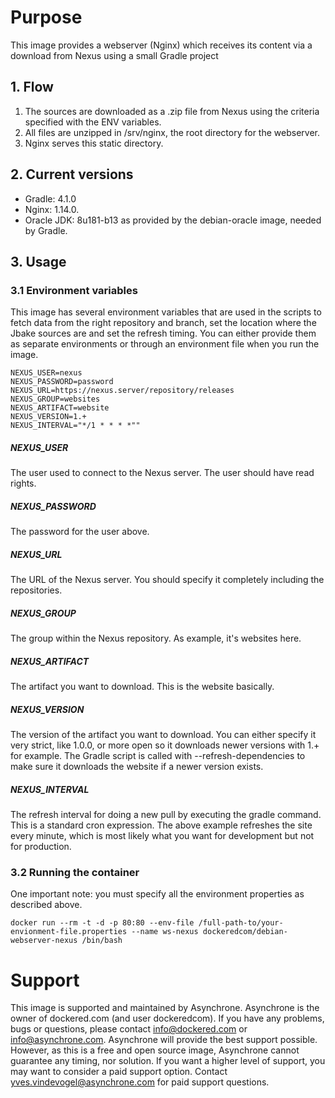 # Purpose

This image provides a webserver (Nginx) which receives its content via a download from Nexus using a small Gradle project

## 1. Flow

1. The sources are downloaded as a .zip file from Nexus using the criteria specified with the ENV variables.
2. All files are unzipped in /srv/nginx, the root directory for the webserver.
3. Nginx serves this static directory.

## 2. Current versions

- Gradle: 4.1.0
- Nginx: 1.14.0.
- Oracle JDK: 8u181-b13 as provided by the debian-oracle image, needed by Gradle.

## 3. Usage

### 3.1 Environment variables

This image has several environment variables that are used in the scripts to fetch data from the right repository and branch, set the location where the Jbake sources are and set the refresh timing. You can either provide them as separate environments or through an environment file when you run the image.

```
NEXUS_USER=nexus
NEXUS_PASSWORD=password
NEXUS_URL=https://nexus.server/repository/releases
NEXUS_GROUP=websites
NEXUS_ARTIFACT=website
NEXUS_VERSION=1.+
NEXUS_INTERVAL="*/1 * * * *""
```

##### NEXUS_USER

The user used to connect to the Nexus server. The user should have read rights.

##### NEXUS_PASSWORD

The password for the user above.

##### NEXUS_URL

The URL of the Nexus server. You should specify it completely including the repositories.

##### NEXUS_GROUP

The group within the Nexus repository. As example, it's websites here.

##### NEXUS_ARTIFACT

The artifact you want to download. This is the website basically.

##### NEXUS_VERSION

The version of the artifact you want to download.  You can either specify it very strict, like 1.0.0, or more open so it downloads newer versions with 1.+ for example. The Gradle script is called with --refresh-dependencies to make sure it downloads the website if a newer version exists.

##### NEXUS_INTERVAL

The refresh interval for doing a new pull by executing the gradle command. This is a standard cron expression.  The above example refreshes the site every minute, which is most likely what you want for development but not for production.

### 3.2 Running the container

One important note: you must specify all the environment properties as described above.

```
docker run --rm -t -d -p 80:80 --env-file /full-path-to/your-envionment-file.properties --name ws-nexus dockeredcom/debian-webserver-nexus /bin/bash
```

# Support

This image is supported and maintained by Asynchrone.  Asynchrone is the owner of dockered.com (and user dockeredcom). If you have any problems, bugs or questions, please contact info@dockered.com or info@asynchrone.com. Asynchrone will provide the best support possible. However, as this is a free and open source image, Asynchrone cannot guarantee any timing, nor solution. If you want a higher level of support, you may want to consider a paid support option. Contact yves.vindevogel@asynchrone.com for paid support questions.
